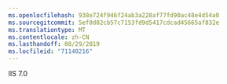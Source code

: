 ```yaml
---
ms.openlocfilehash: 938e724f946f24ab3a228af77fd90ac48e4d54a0
ms.sourcegitcommit: 5ef0d02cb57c7153fd9d5417cdcad45665af832e
ms.translationtype: MT
ms.contentlocale: zh-CN
ms.lasthandoff: 08/29/2019
ms.locfileid: "71140216"
---
```

IIS 7.0